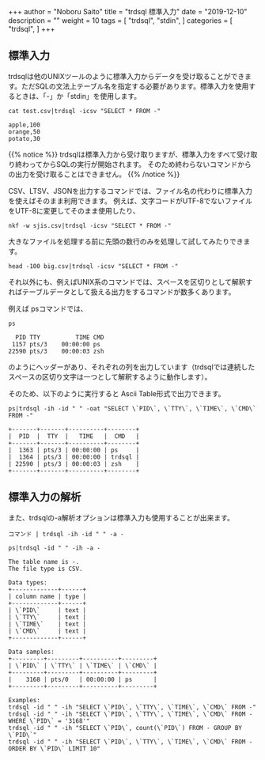 +++
author = "Noboru Saito"
title = "trdsql 標準入力"
date = "2019-12-10"
description = ""
weight = 10
tags = [
    "trdsql",
    "stdin",
]
categories = [
    "trdsql",
]
+++

## 標準入力

trdsqlは他のUNIXツールのように標準入力からデータを受け取ることができます。ただSQLの文法上テーブル名を指定する必要があります。標準入力を使用するときは、「-」か「stdin」を使用します。

```console
cat test.csv|trdsql -icsv "SELECT * FROM -"
```

```csv
apple,100
orange,50
potato,30
```

{{% notice %}}
trdsqlは標準入力から受け取りますが、標準入力をすべて受け取り終わってからSQLの実行が開始されます。
そのため終わらないコマンドからの出力を受け取ることはできません。
{{% /notice %}}

CSV、LTSV、JSONを出力するコマンドでは、ファイル名の代わりに標準入力を使えばそのまま利用できます。
例えば、文字コードがUTF-8でないファイルをUTF-8に変更してそのまま使用したり、

```console
nkf -w sjis.csv|trdsql -icsv "SELECT * FROM -"
```

大きなファイルを処理する前に先頭の数行のみを処理して試してみたりできます。


```console
head -100 big.csv|trdsql -icsv "SELECT * FROM -"
```

それ以外にも、例えばUNIX系のコマンドでは、スペースを区切りとして解釈すればテーブルデータとして扱える出力をするコマンドが数多くあります。

例えば psコマンドでは、

```console
ps
```
```
  PID TTY          TIME CMD
 1157 pts/3    00:00:00 ps
22590 pts/3    00:00:03 zsh
```

のようにヘッダーがあり、それぞれの列を出力しています（trdsqlでは連続したスペースの区切り文字は一つとして解釈するように動作します）。

そのため、以下のように実行すると Ascii Table形式で出力できます。

```console
ps|trdsql -ih -id " " -oat "SELECT \`PID\`, \`TTY\`, \`TIME\`, \`CMD\` FROM -"
```
```
+-------+-------+----------+--------+
|  PID  |  TTY  |   TIME   |  CMD   |
+-------+-------+----------+--------+
|  1363 | pts/3 | 00:00:00 | ps     |
|  1364 | pts/3 | 00:00:00 | trdsql |
| 22590 | pts/3 | 00:00:03 | zsh    |
+-------+-------+----------+--------+
```

## 標準入力の解析

また、trdsqlの-a解析オプションは標準入力も使用することが出来ます。

```console
コマンド | trdsql -ih -id " " -a -
```

```console
ps|trdsql -id " " -ih -a -
```
```
The table name is -.
The file type is CSV.

Data types:
+-------------+------+
| column name | type |
+-------------+------+
| \`PID\`     | text |
| \`TTY\`     | text |
| \`TIME\`    | text |
| \`CMD\`     | text |
+-------------+------+

Data samples:
+---------+---------+----------+---------+
| \`PID\` | \`TTY\` | \`TIME\` | \`CMD\` |
+---------+---------+----------+---------+
|    3168 | pts/0   | 00:00:00 | ps      |
+---------+---------+----------+---------+

Examples:
trdsql -id " " -ih "SELECT \`PID\`, \`TTY\`, \`TIME\`, \`CMD\` FROM -"
trdsql -id " " -ih "SELECT \`PID\`, \`TTY\`, \`TIME\`, \`CMD\` FROM - WHERE \`PID\` = '3168'"
trdsql -id " " -ih "SELECT \`PID\`, count(\`PID\`) FROM - GROUP BY \`PID\`"
trdsql -id " " -ih "SELECT \`PID\`, \`TTY\`, \`TIME\`, \`CMD\` FROM - ORDER BY \`PID\` LIMIT 10"
```
